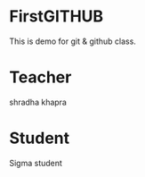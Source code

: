 # FirstGITHUB
This is demo for git &amp; github class.
# Teacher 
shradha khapra
# Student
Sigma student

